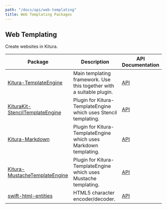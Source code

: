 ```yaml
---
path: "/docs/api/web-templating"
title: Web Templating Packages
---
```


## Web Templating

 Create websites in Kitura.

 | Package      | Description | API Documentation |
 | ----------- | ----------- | ------- |
 | [Kitura-TemplateEngine](https://github.com/Kitura/Kitura-TemplateEngine)      | Main templating framework. Use this together with a suitable plugin. | [API](https://kitura.github.io/Kitura-TemplateEngine/) |
 | [KituraKit-StencilTemplateEngine](https://github.com/Kitura/Kitura-StencilTemplateEngine) | Plugin for Kitura-TemplateEngine which uses Stencil templating. | [API](https://kitura.github.io/Kitura-StencilTemplateEngine/) |
 | [Kitura-Markdown](https://github.com/Kitura/Kitura-Markdown) | Plugin for Kitura-TemplateEngine which uses Markdown templating. | [API](https://kitura.github.io/Kitura-Markdown/) |
 | [Kitura-MustacheTemplateEngine](https://github.com/Kitura/Kitura-MustacheTemplateEngine) | Plugin for Kitura-TemplateEngine which uses Mustache templating. | [API](https://kitura.github.io/Kitura-MustacheTemplateEngine/) |
 | [swift-html-entities](https://github.com/Kitura/swift-html-entities) | HTML5 character encoder/decoder. | [API](https://kitura.github.io/swift-html-entities/) |
